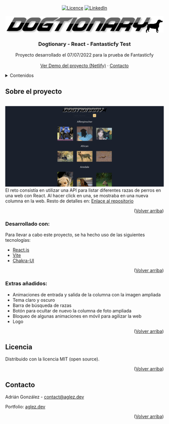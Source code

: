 <div id="top"></div>

<div align="center">
  <a href="https://choosealicense.com/licenses/mit/"><img src="https://img.shields.io/github/license/othneildrew/Best-README-Template.svg?style=for-the-badge" alt="Licence"></a>
  <a href="https://www.linkedin.com/in/adri%C3%A1n-gonz%C3%A1lez-hern%C3%A1ndez/"><img src="https://img.shields.io/badge/-LinkedIn-black.svg?style=for-the-badge&logo=linkedin&colorB=555" alt="LinkedIn"></a>
 </div>

 <!-- PROJECT LOGO -->
<br />
<div align="center">
  <a href="">
    <img src="https://github.com/AdrianGlez18/dogtionary-react-fantasticfy/blob/main/src/assets/images/logo.png?raw=true" alt="Logo">
  </a>

  <h3 align="center">Dogtionary - React - Fantasticfy Test</h3>

  <p align="center">
    Proyecto desarrollado el 07/07/2022 para la prueba de Fantasticfy
    <br />
    <br />
    <a href="https://dogtionary-fantasticfy-aglezdev.netlify.app/">Ver Demo del proyecto (Netlify)</a>
    ·
    <a href="mailto:contact@aglez.dev">Contacto</a>
  </p>
</div>

<!-- TABLE OF CONTENTS -->
<details>
  <summary>Contenidos</summary>
  <ol>
    <li>
      <a href="#about">Sobre el proyecto</a>
      <ul>
        <li><a href="#developed-with">Desarrollado con</a></li>
      </ul>
    </li>
    <li><a href="#license">Licencia</a></li>
    <li><a href="#contact">Contacto</a></li>
  </ol>
</details>

<a name="about"/>

<!-- ABOUT THE PROJECT -->
## Sobre el proyecto
<br/>
<img src="https://github.com/AdrianGlez18/dogtionary-react-fantasticfy/blob/main/src/assets/images/screenshot.png?raw=true" alt="Screenshot"/>
<br/>
El reto consistía en utilizar una API para listar diferentes razas de perros en una web con React. Al hacer click en una, se mostraba en una nueva columna en la web.
Resto de detalles en: <a href="https://github.com/Witocorp-Organization/test-fullstack">Enlace al repositorio</a>

<p align="right">(<a href="#top">Volver arriba</a>)</p>

<a name="developed-with"/>

### Desarrollado con:

Para llevar a cabo este proyecto, se ha hecho uso de las siguientes tecnologías:

* [React.js](https://reactjs.org/)
* [Vite](https://vitejs.dev/)
* [Chakra-UI](https://chakra-ui.com/)

<p align="right">(<a href="#top">Volver arriba</a>)</p>

### Extras añadidos:

* Animaciones de entrada y salida de la columna con la imagen ampliada
* Tema claro y oscuro
* Barra de búsqueda de razas
* Botón para ocultar de nuevo la columna de foto ampliada
* Bloqueo de algunas animaciones en móvil para agilizar la web
* Logo

<p align="right">(<a href="#top">Volver arriba</a>)</p>

<!-- LICENSE -->
## Licencia

Distribuido con la licencia MIT (open source).

<p align="right">(<a href="#top">Volver arriba</a>)</p>

<a name="contact"/>

<!-- CONTACT -->
## Contacto

Adrián González - contact@aglez.dev

Portfolio: [aglez.dev](https://aglez.dev)

<p align="right">(<a href="#top">Volver arriba</a>)</p>